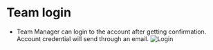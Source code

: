# Team login 

- Team Manager can login to the account after getting confirmation. Account credential will send through an email.
![Login](/screenshots/login.png)
